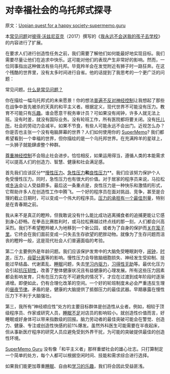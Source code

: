 # 对幸福社会的乌托邦式探寻

原文：[Uopian quest for a happy society-supermemo.guru](https://supermemo.guru/wiki/Utopian_quest_for_a_happy_society)

本[常见问题](https://supermemo.guru/wiki/FAQs)对[彼得·沃兹尼亚克](https://supermemo.guru/wiki/Piotr_Wozniak)（2017）撰写的《[我永远不会送我的孩子去学校](https://supermemo.guru/wiki/Problem_of_Schooling)》的内容进行了扩展。

在要求人们进行创造性任务之前，我们需要了解他们如何能最好地实现目标。我们需要尽量让他们在追求中快乐。这可能对他们的表现产生非常好的影响。然而，一位同事指出这种做法有些乌托邦。毕竟羚羊会在发觉附近有狮子时一路狂奔。在这个残酷的世界里，没有太多时间进行自省。他的话提到了我思考的一个更广泛的问题：

常见问题。[什么是常见问题？](https://supermemo.guru/wiki/What_are_FAQs%3F)

你在描绘一幅乌托邦式的未来愿景！你的想法[普遍不反对神经控制](https://supermemo.guru/wiki/War_of_the_networks)让我想起了那些在战争中首先被杀的天真的和平主义者。根据定义，现代世界不可能没有压力。教育不可能只有[乐趣](https://supermemo.guru/wiki/Pleasure_of_learning)。谁会愿意干税务审计员？可如果没有闹钟，许多人就无法上班。没有时差，就没有国际业务。没有轮班工作，所有医院都将要关闭。没有[托儿所](https://supermemo.guru/wiki/Daycare)，社会的劳动力会减半。如果不节食，有些人可能永远不会出门。近视怎么办？你是否也主张一个没有电脑屏幕的世界？人们如何使用你的 [SuperMemo](https://supermemo.guru/wiki/SuperMemo)? 我们都希望看到一个幸福的世界，但你描绘的是一个乌托邦世界。在充满羚羊的星球上，一头狮子就能肆虐整个种群。

[尊重神经控制](https://supermemo.guru/wiki/War_of_the_networks)不会阻止社会进步。恰恰相反，如果运用得当，遵循人类的本能需求可以提高人们的创造力、智慧、健康和社会满足感。

首先我们应该区分**[慢性压力](https://supermemo.guru/wiki/Chronic_stress)**、**[急性压力](https://supermemo.guru/wiki/Acute_stress)**和**[良性压力](https://supermemo.guru/wiki/Eustress)**。我们应该努力保护个人免受慢性压力。同时，急性压力也有很大的价值。对于居家的程序员来说，马拉松或[冬泳](https://supermemo.guru/wiki/Winter_swimming)会让人受益颇多。最后这一条重点是，良性压力是一种快乐和激情的形式，它帮助许多人在创造性工作中腾飞。一个好的程序员在面对挑战、竞争，甚至是合理的截止日期时，可以变成一个伟大的程序员。[压力的承担有一个最佳剂量](https://supermemo.guru/wiki/Stress_resilience#Optimum_stress_exposure)，特别是在青春期之前。

我从来不是真正的瞪羚，但我敢说没有什么能比成功逃离捕食者的追捕更能让它感到身心舒畅。在拳击比赛胜利时，或马拉松赛越过终点线的那一刻，人们都会兴高采烈。我们不希望瞪羚被人为地移到一个新公园，或者为了自身的保护而[关在笼子里](https://supermemo.guru/wiki/Would_you_have_a_heart_to_cage_a_puppy%3F)。它终会在我们面前变成一只失去生存欲望的肥胖动物。就像为了生存问题而沮丧的瞪羚一般，这是现代社会人们普遍面临的考验。

第二个主要例外是年龄问题。我们应该保护发育中的大脑免受睡眠剥夺，[闹钟](https://supermemo.guru/wiki/Alarm_clock)，[时差](https://supermemo.guru/wiki/Health_effects_of_shift-work_and_jetlag)，压力，[母婴分离](https://supermemo.guru/wiki/Maternal_separation)等的影响。慢性压力会导致脑细胞损失、神经发生受抑制、技能过早结晶、代谢紊乱、[睡眠](https://supermemo.guru/wiki/Sleep)问题，失去[学习内驱力](https://supermemo.guru/wiki/Learn_drive)，[习得性无助](https://supermemo.guru/wiki/Learned_helplessness)等。最优化压力会引起[抗压韧性](https://supermemo.guru/wiki/Stress_resilience)，改善了整体健康状况且有益健康的心理发展。所有这些压力因素都会影响发育，只有在压力实在不可避免的情况下，才应在过渡到成年阶段时逐渐递增。即便如此，仍有合理化改革的空间。一个好的轮班制度未必会严重违反生理的[昼夜节律](https://supermemo.guru/wiki/Circadian)。矛盾的是，健康的大脑提供了抵御压力的最佳武器。早期暴露在慢性压力下不利于大脑强壮。

第三，我所有“神经顺应性”处方的主要目标群体是创造性从业者。例如，相较于顶级程序员、作家或研究人员，[睡眠不足](https://supermemo.guru/wiki/Sleep_deprivation)对店员的影响较小。就创造性价值而言，好睡眠或好身体可以带来指数级的回报。脑力劳动者的最佳突破可能会在警觉、创造力、健康、专注或创造性快感的前1%爆发。虽然外科医生可能需要在半夜起床，但从事新医疗程序的研究人员应避免受到外界干扰，为可能的突破提供最佳的创造性环境。

[SuperMemo Guru](https://supermemo.guru/wiki/SuperMemo_Guru) 没有像「和平主义者」那样重塑社会的雄心壮志。只打算制定一个简单的处方，每个人都可以根据空闲时间、技能和需求综合进行选择。

如果我们能更加尊重[睡眠](https://supermemo.guru/wiki/Sleep)、自由和[学习的乐趣](https://supermemo.guru/wiki/Pleasure_of_learning)，我们将会因此受益匪浅。